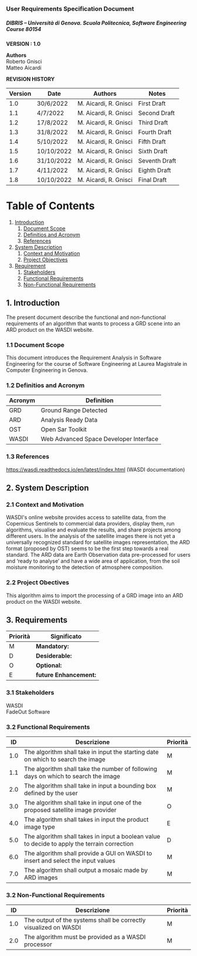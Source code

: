

### User Requirements Specification Document
##### DIBRIS – Università di Genova. Scuola Politecnica, Software Engineering Course 80154


**VERSION : 1.0**

**Authors**  
Roberto Gnisci<br/>
Matteo Aicardi


**REVISION HISTORY**

| Version    | Date        | Authors      | Notes        |
| ----------- | ----------- | ----------- | ----------- |
| 1.0 | 30/6/2022 |M. Aicardi, R. Gnisci | First Draft |
| 1.1 | 4/7/2022 |M. Aicardi, R. Gnisci | Second Draft |
| 1.2 | 17/8/2022 |M. Aicardi, R. Gnisci | Third Draft |
| 1.3 | 31/8/2022 |M. Aicardi, R. Gnisci | Fourth Draft |
| 1.4 | 5/10/2022 |M. Aicardi, R. Gnisci | Fifth Draft |
| 1.5 | 10/10/2022 |M. Aicardi, R. Gnisci | Sixth Draft |
| 1.6 | 31/10/2022 |M. Aicardi, R. Gnisci | Seventh Draft |
| 1.7 | 4/11/2022 |M. Aicardi, R. Gnisci | Eighth Draft |
| 1.8 | 10/10/2022 |M. Aicardi, R. Gnisci | Final Draft |


# Table of Contents

1. [Introduction](#p1)
	1. [Document Scope](#sp1.1)
	2. [Definitios and Acronym](#sp1.2) 
	3. [References](#sp1.3)
2. [System Description](#p2)
	1. [Context and Motivation](#sp2.1)
	2. [Project Objectives](#sp2.2)
3. [Requirement](#p3)
 	1. [Stakeholders](#sp3.1)
 	2. [Functional Requirements](#sp3.2)
 	3. [Non-Functional Requirements](#sp3.3)
  
  

<a name="p1"></a>

## 1. Introduction
The present document describe the functional and non-functional requirements of an algorithm that wants to process a GRD scene into an ARD product on the WASDI website. 

<a name="sp1.1"></a>

### 1.1 Document Scope
This document introduces the Requirement Analysis in Software Engineering for the course of Software Engineering at Laurea Magistrale in Computer Engineering in Genova. 


<a name="sp1.2"></a>

### 1.2 Definitios and Acronym


| Acronym				| Definition | 
| ------------------------------------- | ----------- | 
| GRD                                   | Ground Range Detected |
| ARD                                   | Analysis Ready Data |
| OST                                    | Open Sar Toolkit |
| WASDI                                   | Web Advanced Space Developer Interface |


<a name="sp1.3"></a>

### 1.3 References 

https://wasdi.readthedocs.io/en/latest/index.html (WASDI documentation)
<a name="p2"></a>

## 2. System Description
<a name="sp2.15"></a>

### 2.1 Context and Motivation
<a name="sp2.2"></a>
WASDI's online website provides access to satellite data, from the Copernicus Sentinels to commercial data providers, display them, run algorithms, visualise and evaluate the results, and share projects among different users.
In the analysis of the satellite images there is not yet a universally recognized standard for satellite images representation, the ARD format (proposed by OST) seems to be the first step towards a real standard.
The ARD data are Earth Observation data pre-processed for users and ‘ready to analyse’ and have a wide area of application, from the soil moisture monitoring to the detection of atmosphere composition.

### 2.2 Project Obectives 
<a name="p3"></a>
This algorithm aims to import the processing of a GRD image into an ARD product on the WASDI website.

## 3. Requirements

| Priorità | Significato | 
| --------------- | ----------- | 
| M | **Mandatory:**   |
| D | **Desiderable:** |
| O | **Optional:**    |
| E | **future Enhancement:** |

<a name="sp3.1"></a>
### 3.1 Stakeholders
WASDI<br/>
FadeOut Software

<a name="sp3.2"></a>
### 3.2 Functional Requirements 

| ID | Descrizione | Priorità |
| --------------- | ----------- | ---------- | 
| 1.0 | The algorithm shall take in input the starting date on which to search the image |M|
| 1.1 | The algorithm shall take the number of following days on which to search the image |M|
| 2.0 | The algorithm shall take in input a bounding box defined by the user|M|
| 3.0 | The algorithm shall take in input one of the proposed satellite image provider|O|
| 4.0 | The algorithm shall takes in input the product image type|E|
| 5.0 | The algorithm shall takes in input a boolean value to decide to apply the terrain correction |D|
| 6.0 | The algorithm shall provide a GUI on WASDI to insert and select the input values |M|
| 7.0 | The algorithm shall output a mosaic made by ARD images |M|


<a name="sp3.3"></a>
### 3.2 Non-Functional Requirements 
 
| ID | Descrizione | Priorità |
| --------------- | ----------- | ---------- | 
| 1.0 |The output of the systems shall be correctly visualized on WASDI |M|
| 2.0 |The algorithm must be provided as a WASDI processor |M|

